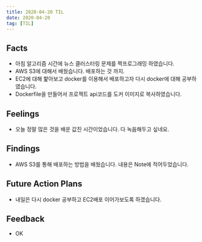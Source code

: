 ```yaml
---
title: 2020-04-20 TIL
date: 2020-04-20
tag: [TIL]
---
```


## Facts

- 아침 알고리즘 시간에 뉴스 클러스터링 문제를 짝프로그래밍 하였습니다.
- AWS S3에 대해서 배웠습니다. 배포하는 것 까지.
- EC2에 대해 핥아보고 docker를 이용해서 배포하고자 다시 docker에 대해 공부하였습니다.
- Dockerfile을 만들어서 프로젝트 api코드를 도커 이미지로 복사하였습니다.

## Feelings

- 오늘 정말 많은 것을 배운 값진 시간이었습니다. 다 녹음해두고 싶네요.

## Findings

- AWS S3를 통해 배포하는 방법을 배웠습니다. 내용은 Note에 적어두었습니다.

## Future Action Plans

- 내일은 다시 docker 공부하고 EC2배포 이어가보도록 하겠습니다.

## Feedback

- OK
